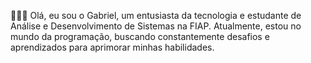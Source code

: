 👨🏾‍💻 Olá, eu sou o Gabriel, um entusiasta da tecnologia e estudante de Análise e Desenvolvimento de Sistemas na FIAP. Atualmente, estou no mundo da programação, buscando constantemente desafios e aprendizados para aprimorar minhas habilidades. 

